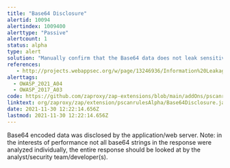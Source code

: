 ```yaml
---
title: "Base64 Disclosure"
alertid: 10094
alertindex: 1009400
alerttype: "Passive"
alertcount: 1
status: alpha
type: alert
solution: "Manually confirm that the Base64 data does not leak sensitive information, and that the data cannot be aggregated/used to exploit other vulnerabilities."
references:
   - http://projects.webappsec.org/w/page/13246936/Information%20Leakage
alerttags: 
  - OWASP_2021_A04
  - OWASP_2017_A03
code: https://github.com/zaproxy/zap-extensions/blob/main/addOns/pscanrulesAlpha/src/main/java/org/zaproxy/zap/extension/pscanrulesAlpha/Base64Disclosure.java
linktext: org/zaproxy/zap/extension/pscanrulesAlpha/Base64Disclosure.java
date: 2021-11-30 12:22:14.656Z
lastmod: 2021-11-30 12:22:14.656Z
---
```

Base64 encoded data was disclosed by the application/web server. Note: in the interests of performance not all base64 strings in the response were analyzed individually, the entire response should be looked at by the analyst/security team/developer(s).
